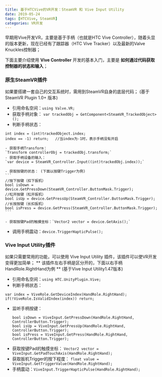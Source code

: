 ```yaml
---
title: 基于HTCVive的VR开发：SteamVR 和 Vive Input Utility
date: 2019-05-24
tags: [HTCVive, SteamVR]
categories: VR开发
---
```


早期用Vive开发VR，主要是基于手柄（也就是HTC Vive Controller），随着头显的版本更新，现在已经有了跟踪器（HTC Vive Tracker）以及最新的Valve Knuckles控制器；

下面主要介绍使用 **Vive Controller** 开发的基本入门，主要是 **如何通过代码获取控制器的状态和输入**；

### 原生SteamVR插件
如果要搭建一套自己的交互系统时，需用到SteamVR自身的底层代码；
(基于SteamVR Plugin 1.0+ 版本)

 - 引用命名空间：`using Valve.VR;`
 - 获取手柄对象： `var trackedObj = GetComponent<SteamVR_TrackedObject>();`
 - 判断手柄状态：
 ```
 int index = (int)trackedObject.index;
 index == -1) return;  	//当index为-1时，表示手柄没有开启
 ```
	- 获取手柄Transform：
 	`Transform controllerObj = trackedObj.transform;`
    - 获取手柄设备的输入：
    `var device = SteamVR_Controller.Input((int)trackedObj.index));`

	- 获取按键的状态： (下面以按键Trigger为例)
	```
	//按下按键（扣下扳机）
	bool isDown = device.GetPressDown(SteamVR_Controller.ButtonMask.Trigger);
	//松开按键（松开扳机）
	bool isUp = device.GetPressUp(SteamVR_Controller.ButtonMask.Trigger);
	//长按按键（长扣扳机）
	bool isPress = device.GetPress(SteamVR_Controller.ButtonMask.Trigger);
	```

    - 获取按键Pad的触摸坐标：`Vector2 vector = device.GetAxis();`

 - 调用手柄震动：`device.TriggerHapticPulse();`

### Vive Input Utility插件
如果只需要常用的功能，可以使用 Vive Input Utility 插件，该插件可以使VR开发变得更加简单；
** 该插件左右手柄是区分开的，下面以右手柄HandRole.RightHand为例 **
(基于Vive Input Utility1.47版本)

 - 引用命名空间：`using HTC.UnityPlugin.Vive;`
 - 判断手柄状态：
 ```
 var index = ViveRole.GetDeviceIndex(HandRole.RightHand);
 if(!ViveRole.IsValidIndex(index)) return;		
 ```
 - 监听手柄按键：
	```
	bool isDown = ViveInput.GetPressDown(HandRole.RightHand, ControllerButton.Trigger);
	bool isUp = ViveInput.GetPressUp(HandRole.RightHand, ControllerButton.Trigger);
	bool isPress = ViveInput.GetPress(HandRole.RightHand, ControllerButton.Trigger);
	```
 - 获取按键Pad的触摸坐标：
 `Vector2 vector = ViveInput.GetPadTouchAxis(HandRole.RightHand);`
 - 获取扳机Trigger的按下程度：
 `float value = ViveInput.GetTriggerValue(HandRole.RightHand);`
 - 手柄震动：`ViveInput.TriggerHapticPulse(HandRole.RightHand);`